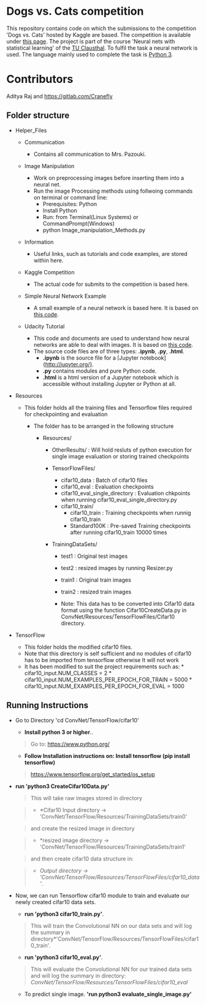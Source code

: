 # Dogs vs. Cats competition

This repository contains code on which the submissions to the competition 'Dogs vs. Cats' hosted by Kaggle are based. The competition is available under [this page](https://www.kaggle.com/c/dogs-vs-cats-redux-kernels-edition). 
The project is part of the course 'Neural nets with statistical learning' of the [TU Clausthal](http://www.tu-clausthal.de/). To fulfil the task a neural network is used.
The language mainly used to complete the task is [Python 3](https://docs.python.org/3/).

# Contributors

Aditya Raj and https://gitlab.com/Cranefly

## Folder structure
*	Helper_Files
	* Communication 
	  * Contains all communication to Mrs. Pazouki.
	
	* Image Manipulation
	  * Work on preprocessing images before inserting them into a neural net.
	  * Run the image Processing methods using follwoing commands on terminal or command line:
	    * Prerequisites: Python
	    * Install Python
	    * Run: from Terminal(Linux Systems) or CommandPrompt(Windows)
	    * python Image_manipulation_Methods.py
	    
	* Information
	  * Useful links, such as tutorials and code examples, are stored within here.
	
	* Kaggle Competition
	  * The actual code for submits to the competition is based here.
	
	* Simple Neural Network Example
	  * A small example of a neural network is based here. It is based on [this code](http://iamtrask.github.io/2015/07/12/basic-python-network/).
	
	* Udacity Tutorial
	  * This code and documents are used to understand how neural networks are able to deal with images. It is based on [this code](https://www.udacity.com/course/deep-learning--ud730).
	  * The source code files are of three types: **.ipynb**, **.py**, **.html**. 
	    * **.ipynb** is the source file for a [Jupyter notebook]{http://jupyter.org/}.
	    * **.py** contains modules and pure Python code.
	    * **.html** is a html version of a Jupyter notebook which is accessible without installing Jupyter or Python at all.  

* Resources
  * This folder holds all the training files and Tensorflow files required for checkpointing and evaluation
    * The folder has to be arranged in the following structure

    	* Resources/	
	    	* OtherResults/		: Will hold resluts of python execution for single image evaluation or storing trained checkpoints
    		*	TensorFlowFiles/
	    		* cifar10_data	: Batch of cifar10 files
	    		* cifar10_eval	: Evaluation checkpoints
				* cifar10_eval_single_directory : Evaluation chkpoints when running cifar10_eval_single_directory.py
				* cifar10_train/
					* cifar10_train	: Training checkpoints when runnig cifar10_train
					* Standard100K : Pre-saved Training checkpoints after running cifar10_train 10000 times

			*  TrainingDataSets/
				* test1	: Original test images
				* test2	: resized images by running Resizer.py
				* train1	: Original train images
				* train2  : resized train images


                * Note: This data has to be converted into Cifar10 data format using the function Cifar10CreateData.py in 
                ConvNet/Resources/TensorFlowFiles/Cifar10 directory.

* TensorFlow
  * This folder holds the modified cifar10 files.
  * Note that this directory is self sufficient and no modules of cifar10 has to be imported from tensorflow otherwise It will not work
  * It has been modified to suit the project requirements such as:
        * cifar10_input.NUM_CLASSES = 2
        * cifar10_input.NUM_EXAMPLES_PER_EPOCH_FOR_TRAIN = 5000
        * cifar10_input.NUM_EXAMPLES_PER_EPOCH_FOR_EVAL = 1000

## Running Instructions

* Go to Directory 'cd ConvNet/TensorFlow/cifar10'
  
    * **Install python 3 or higher**..

    > Go to: <https://www.python.org/>

    * **Follow Installation instructions on: Install tensorflow (pip install tensorflow)**
    
    > <https://www.tensorflow.org/get_started/os_setup>
  
* **run 'python3 CreateCifar10Data.py'**

    > This will take raw images stored in directory 
    
    > * *Cifar10 Input directory -> 'ConvNet/TensorFlow/Resources/TrainingDataSets/train0'

    > and create the resized image in directory

    > * *resized image  directory -> 'ConvNet/TensorFlow/Resources/TrainingDataSets/train1'
    
    > and then create cifar10 data structure in:
     
    > * *Output directory -> 'ConvNet/TensorFlow/Resources/TensorFlowFiles/cifar10_data'*. 
      
* Now, we can run Tensorflow cifar10 module to train and evaluate our newly created cifar10 data sets.

    * **run 'python3 cifar10_train.py'**. 

    > This will train the Convolutional NN on our data sets and will log the summary in directory*'ConvNet/TensorFlow/Resources/TensorFlowFiles/cifar10_train'.
    


    * **run 'python3 cifar10_eval.py'**.
    
    > This will evaluate the Convolutional NN for our trained data sets and will log the summary in directory: *ConvNet/TensorFlow/Resources/TensorFlowFiles/cifar10_eval*
    
    * To predict single image. **'run python3 evaluate_single_image.py'**
